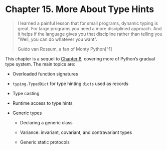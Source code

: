 # Chapter 15. More About Type Hints

> I learned a painful lesson that for small programs, dynamic typing is great. For large programs you need a more disciplined approach. And it helps if the language gives you that discipline rather than telling you “Well, you can do whatever you want”.
> 
> Guido van Rossum, a fan of Monty Python[^1]

This chapter is a sequel to [Chapter 8](ch08.html#type_hints_in_def_ch), covering more of Python’s gradual type system. The main topics are:

- Overloaded function signatures
    
- `typing.TypedDict` for type hinting `dicts` used as records
    
- Type casting
    
- Runtime access to type hints
    
- Generic types
    
    - Declaring a generic class
        
    - Variance: invariant, covariant, and contravariant types
        
    - Generic static protocols